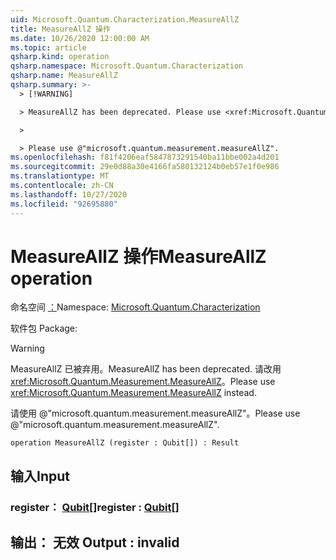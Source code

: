 ```yaml
---
uid: Microsoft.Quantum.Characterization.MeasureAllZ
title: MeasureAllZ 操作
ms.date: 10/26/2020 12:00:00 AM
ms.topic: article
qsharp.kind: operation
qsharp.namespace: Microsoft.Quantum.Characterization
qsharp.name: MeasureAllZ
qsharp.summary: >-
  > [!WARNING]

  > MeasureAllZ has been deprecated. Please use <xref:Microsoft.Quantum.Measurement.MeasureAllZ> instead.

  >

  > Please use @"microsoft.quantum.measurement.measureAllZ".
ms.openlocfilehash: f81f4206eaf5847873291540ba11bbe002a4d201
ms.sourcegitcommit: 29e0d88a30e4166fa580132124b0eb57e1f0e986
ms.translationtype: MT
ms.contentlocale: zh-CN
ms.lasthandoff: 10/27/2020
ms.locfileid: "92695880"
---
```

# <a name="measureallz-operation"></a><span data-ttu-id="4799c-102">MeasureAllZ 操作</span><span class="sxs-lookup"><span data-stu-id="4799c-102">MeasureAllZ operation</span></span>

<span data-ttu-id="4799c-103">命名空间 [：](xref:Microsoft.Quantum.Characterization)</span><span class="sxs-lookup"><span data-stu-id="4799c-103">Namespace: [Microsoft.Quantum.Characterization](xref:Microsoft.Quantum.Characterization)</span></span>

<span data-ttu-id="4799c-104">软件包 [](https://nuget.org/packages/)</span><span class="sxs-lookup"><span data-stu-id="4799c-104">Package: [](https://nuget.org/packages/)</span></span>


> [!WARNING]
> <span data-ttu-id="4799c-105">MeasureAllZ 已被弃用。</span><span class="sxs-lookup"><span data-stu-id="4799c-105">MeasureAllZ has been deprecated.</span></span> <span data-ttu-id="4799c-106">请改用 <xref:Microsoft.Quantum.Measurement.MeasureAllZ>。</span><span class="sxs-lookup"><span data-stu-id="4799c-106">Please use <xref:Microsoft.Quantum.Measurement.MeasureAllZ> instead.</span></span>
>
> <span data-ttu-id="4799c-107">请使用 @"microsoft.quantum.measurement.measureAllZ"。</span><span class="sxs-lookup"><span data-stu-id="4799c-107">Please use @"microsoft.quantum.measurement.measureAllZ".</span></span>



```qsharp
operation MeasureAllZ (register : Qubit[]) : Result
```


## <a name="input"></a><span data-ttu-id="4799c-108">输入</span><span class="sxs-lookup"><span data-stu-id="4799c-108">Input</span></span>

### <a name="register--qubit"></a><span data-ttu-id="4799c-109">register： [Qubit](xref:microsoft.quantum.lang-ref.qubit)[]</span><span class="sxs-lookup"><span data-stu-id="4799c-109">register : [Qubit](xref:microsoft.quantum.lang-ref.qubit)[]</span></span>





## <a name="output--__invalidresult__"></a><span data-ttu-id="4799c-110">输出： __无效 <Result>__</span><span class="sxs-lookup"><span data-stu-id="4799c-110">Output : __invalid<Result>__</span></span>

